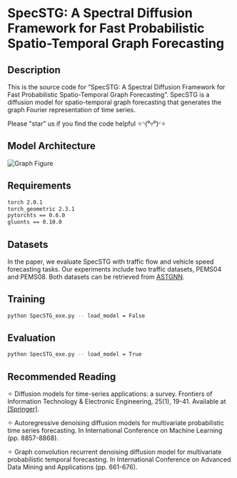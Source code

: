 # SpecSTG: A Spectral Diffusion Framework for Fast Probabilistic Spatio-Temporal Graph Forecasting

## Description
This is the source code for “SpecSTG: A Spectral Diffusion Framework for Fast Probabilistic Spatio-Temporal Graph Forecasting”. SpecSTG is a diffusion model for spatio-temporal graph forecasting that generates the graph Fourier representation of time series.

Please "star" us if you find the code helpful ✧◝(⁰▿⁰)◜✧

## Model Architecture
![Graph Figure](https://github.com/user-attachments/assets/a61b9cd4-aed8-408d-9c42-0b51fd10c4e4)

## Requirements
```bash 
torch 2.0.1
torch_geometric 2.3.1
pytorchts == 0.6.0
gluonts == 0.10.0
```

## Datasets
In the paper, we evaluate SpecSTG with traffic flow and vehicle speed forecasting tasks. Our experiments include two traffic datasets, PEMS04 and PEMS08. Both datasets can be retrieved from [ASTGNN](https://github.com/guoshnBJTU/ASTGNN/tree/main/data). 

## Training
```bash
python SpecSTG_exe.py -- load_model = False
```

## Evaluation
```bash
python SpecSTG_exe.py -- load_model = True
```

## Recommended Reading

✧ Diffusion models for time-series applications: a survey. Frontiers of Information Technology & Electronic Engineering, 25(1), 19-41. Available at [[Springer]](https://link.springer.com/article/10.1631/FITEE.2300310).


✧ Autoregressive denoising diffusion models for multivariate probabilistic time series forecasting. In International Conference on Machine Learning (pp. 8857-8868).


✧ Graph convolution recurrent denoising diffusion model for multivariate probabilistic temporal forecasting. In International Conference on Advanced Data Mining and Applications (pp. 661-676). 


